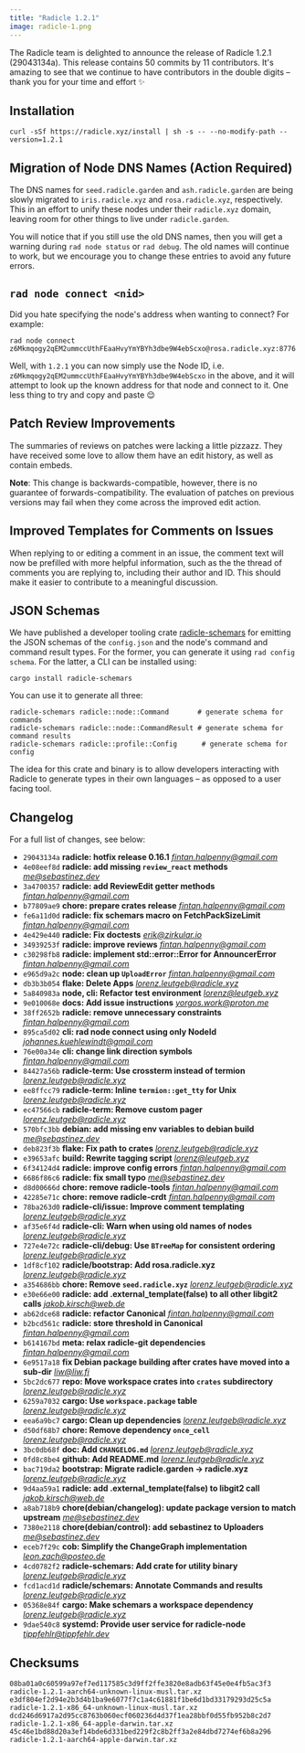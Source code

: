 ```yaml
---
title: "Radicle 1.2.1"
image: radicle-1.png
---
```


The Radicle team is delighted to announce the release of Radicle 1.2.1 (29043134a). This release contains 50 commits by 11 contributors. It's amazing to see that we continue to have contributors in the double digits – thank you for your time and effort ✨

## Installation

```
curl -sSf https://radicle.xyz/install | sh -s -- --no-modify-path --version=1.2.1
```

## Migration of Node DNS Names (Action Required)

The DNS names for `seed.radicle.garden` and `ash.radicle.garden` are being slowly migrated to `iris.radicle.xyz` and `rosa.radicle.xyz`, respectively. This in an effort to unify these nodes under their `radicle.xyz` domain, leaving room for other things to live under `radicle.garden`.

You will notice that if you still use the old DNS names, then you will get a warning during `rad node status` or `rad debug`. The old names will continue to work, but we encourage you to change these entries to avoid any future errors.

## `rad node connect <nid>`

Did you hate specifying the node's address when wanting to connect? For example:

```
rad node connect z6Mkmqogy2qEM2ummccUthFEaaHvyYmYBYh3dbe9W4ebScxo@rosa.radicle.xyz:8776
```

Well, with `1.2.1` you can now simply use the Node ID, i.e. `z6Mkmqogy2qEM2ummccUthFEaaHvyYmYBYh3dbe9W4ebScxo` in the above, and it will attempt to look up the known address for that node and connect to it. One less thing to try and copy and paste 😌

## Patch Review Improvements

The summaries of reviews on patches were lacking a little pizzazz. They have received some love to allow them have an edit history, as well as contain embeds. 

**Note**: This change is backwards-compatible, however, there is no guarantee of forwards-compatibility. The evaluation of patches on previous versions may fail when they come across the improved edit action.

## Improved Templates for Comments on Issues

When replying to or editing a comment in an issue, the comment text will now be prefilled with more helpful information, such as the the thread of comments you are replying to, including their author and ID. This should make it easier to contribute to a meaningful discussion.

## JSON Schemas

We have published a developer tooling crate [radicle-schemars](https://crates.io/crates/radicle-schemars) for emitting the JSON schemas of the `config.json` and the node's command and command result types. For the former, you can generate it using `rad config schema`. For the latter, a CLI can be installed using:

```
cargo install radicle-schemars
```

You can use it to generate all three:
```
radicle-schemars radicle::node::Command       # generate schema for commands
radicle-schemars radicle::node::CommandResult # generate schema for command results
radicle-schemars radicle::profile::Config      # generate schema for config
```

The idea for this crate and binary is to allow developers interacting with Radicle to generate types in their own languages – as opposed to a user facing tool.

## Changelog

For a full list of changes, see below:

* `29043134a` **radicle: hotfix release 0.16.1** *<fintan.halpenny@gmail.com>*
* `4e08eef8d` **radicle: add missing `review_react` methods** *<me@sebastinez.dev>*
* `3a4700357` **radicle: add ReviewEdit getter methods** *<fintan.halpenny@gmail.com>*
* `b77809ae9` **chore: prepare crates release** *<fintan.halpenny@gmail.com>*
* `fe6a11d0d` **radicle: fix schemars macro on FetchPackSizeLimit** *<fintan.halpenny@gmail.com>*
* `4e429e440` **radicle: Fix doctests** *<erik@zirkular.io>*
* `34939253f` **radicle: improve reviews** *<fintan.halpenny@gmail.com>*
* `c30298fb8` **radicle: implement std::error::Error for AnnouncerError** *<fintan.halpenny@gmail.com>*
* `e965d9a2c` **node: clean up `UploadError`** *<fintan.halpenny@gmail.com>*
* `db3b3b054` **flake: Delete Apps** *<lorenz.leutgeb@radicle.xyz>*
* `5a840983a` **node, cli: Refactor test environment** *<lorenz@leutgeb.xyz>*
* `9e010068e` **docs: Add issue instructions** *<yorgos.work@proton.me>*
* `38ff2652b` **radicle: remove unnecessary constraints** *<fintan.halpenny@gmail.com>*
* `895ca5d02` **cli: rad node connect using only NodeId** *<johannes.kuehlewindt@gmail.com>*
* `76e00a34e` **cli: change link direction symbols** *<fintan.halpenny@gmail.com>*
* `84427a56b` **radicle-term: Use crossterm instead of termion** *<lorenz.leutgeb@radicle.xyz>*
* `ee8ffcc79` **radicle-term: Inline `termion::get_tty` for Unix** *<lorenz.leutgeb@radicle.xyz>*
* `ec47566cb` **radicle-term: Remove custom pager** *<lorenz.leutgeb@radicle.xyz>*
* `570bfc3bb` **debian: add missing env variables to debian build** *<me@sebastinez.dev>*
* `deb823f3b` **flake: Fix path to crates** *<lorenz.leutgeb@radicle.xyz>*
* `e39653afc` **build: Rewrite tagging script** *<lorenz@leutgeb.xyz>*
* `6f34124d4` **radicle: improve config errors** *<fintan.halpenny@gmail.com>*
* `6686f86c6` **radicle: fix small typo** *<me@sebastinez.dev>*
* `d8d00666d` **chore: remove radicle-tools** *<fintan.halpenny@gmail.com>*
* `42285e71c` **chore: remove radicle-crdt** *<fintan.halpenny@gmail.com>*
* `78ba263d0` **radicle-cli/issue: Improve comment templating** *<lorenz.leutgeb@radicle.xyz>*
* `af35e6f4d` **radicle-cli: Warn when using old names of nodes** *<lorenz.leutgeb@radicle.xyz>*
* `727e4e72c` **radicle-cli/debug: Use `BTreeMap` for consistent ordering** *<lorenz.leutgeb@radicle.xyz>*
* `1df8cf102` **radicle/bootstrap: Add rosa.radicle.xyz** *<lorenz.leutgeb@radicle.xyz>*
* `a354686bb` **chore: Remove `seed.radicle.xyz`** *<lorenz.leutgeb@radicle.xyz>*
* `e30e66e00` **radicle: add .external_template(false) to all other libgit2 calls** *<jakob.kirsch@web.de>*
* `ab62dce68` **radicle: refactor Canonical** *<fintan.halpenny@gmail.com>*
* `b2bcd561c` **radicle: store threshold in Canonical** *<fintan.halpenny@gmail.com>*
* `b614167bd` **meta: relax radicle-git dependencies** *<fintan.halpenny@gmail.com>*
* `6e9517a18` **fix Debian package building after crates have moved into a sub-dir** *<liw@liw.fi>*
* `5bc2dc677` **repo: Move workspace crates into `crates` subdirectory** *<lorenz.leutgeb@radicle.xyz>*
* `6259a7032` **cargo: Use `workspace.package` table** *<lorenz.leutgeb@radicle.xyz>*
* `eea6a9bc7` **cargo: Clean up dependencies** *<lorenz.leutgeb@radicle.xyz>*
* `d50df68b7` **chore: Remove dependency `once_cell`** *<lorenz.leutgeb@radicle.xyz>*
* `3bc0db68f` **doc: Add `CHANGELOG.md`** *<lorenz.leutgeb@radicle.xyz>*
* `0fd8c8be4` **github: Add README.md** *<lorenz.leutgeb@radicle.xyz>*
* `bac719da2` **bootstrap: Migrate radicle.garden → radicle.xyz** *<lorenz.leutgeb@radicle.xyz>*
* `9d4aa59a1` **radicle: add .external_template(false) to libgit2 call** *<jakob.kirsch@web.de>*
* `a8ab718b9` **chore(debian/changelog): update package version to match upstream** *<me@sebastinez.dev>*
* `7380e2118` **chore(debian/control): add sebastinez to Uploaders** *<me@sebastinez.dev>*
* `eceb7f29c` **cob: Simplify the ChangeGraph implementation** *<leon.zach@posteo.de>*
* `4cd0782f2` **radicle-schemars: Add crate for utility binary** *<lorenz.leutgeb@radicle.xyz>*
* `fcd1acd1d` **radicle/schemars: Annotate Commands and results** *<lorenz.leutgeb@radicle.xyz>*
* `05368e84f` **cargo: Make schemars a workspace dependency** *<lorenz.leutgeb@radicle.xyz>*
* `9dae540c8` **systemd: Provide user service for radicle-node** *<tippfehlr@tippfehlr.dev>*
## Checksums

```
08ba01a0c60599a97ef7ed117585c3d9ff2ffe3820e8adb63f45e0e4fb5ac3f3  radicle-1.2.1-aarch64-unknown-linux-musl.tar.xz
e3df804ef2d94e2b3d4b1ba9e6077f7c1a4c61881f1be6d1bd33179293d25c5a  radicle-1.2.1-x86_64-unknown-linux-musl.tar.xz
dcd246d6917a2d95cc8763b060ecf060236d4d37f1ea28bbf0d55fb952b8c2d7  radicle-1.2.1-x86_64-apple-darwin.tar.xz
45c46e1bd88d20a3ef14bde6d331bed229f2c8b2ff3a2e84dbd7274ef6b8a296  radicle-1.2.1-aarch64-apple-darwin.tar.xz
```
